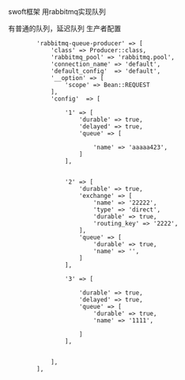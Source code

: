 swoft框架 用rabbitmq实现队列

有普通的队列，延迟队列
生产者配置

            'rabbitmq-queue-producer' => [
                'class' => Producer::class,
                'rabbitmq_pool' => 'rabbitmq.pool',
                'connection_name' => 'default',
                'default_config'  => 'default',
                '__option' => [
                    'scope' => Bean::REQUEST
                ],
                'config'  => [

                    '1' => [
                        'durable' => true,
                        'delayed' => true,
                        'queue' => [

                            'name' => 'aaaaa423',
                        ]
                    ],


                    '2' => [
                        'durable' => true,
                        'exchange' => [
                            'name' => '22222',
                            'type' => 'direct',
                            'durable' => true,
                            'routing_key' => '2222',
                        ],
                        'queue' => [
                            'durable' => true,
                            'name' => '',
                        ]
                    ],

                    '3' => [

                        'durable' => true,
                        'delayed' => true,
                        'queue' => [
                            'durable' => true,
                            'name' => '1111',

                        ]
                    ],


                ],
            ],  
 